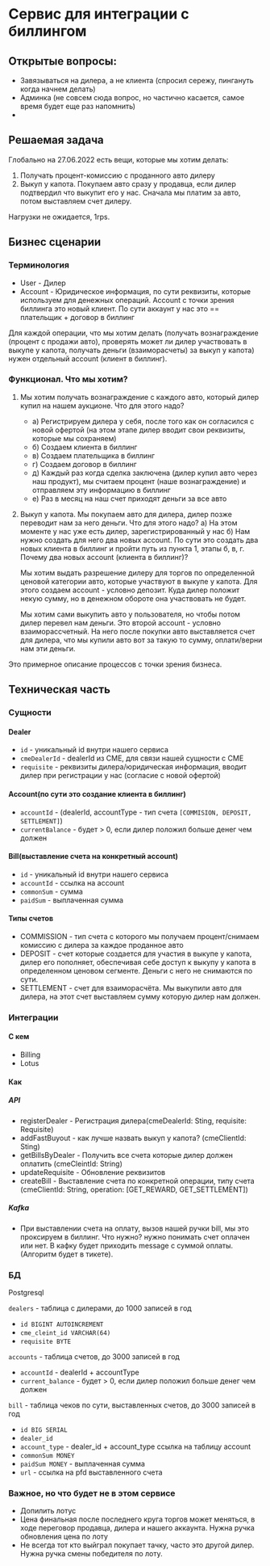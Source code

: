 # Сервис для интеграции с биллингом

## Открытые вопросы:
- Завязываться на дилера, а не клиента (спросил сережу, пингануть когда начнем делать)
- Админка (не совсем сюда вопрос, но частично касается, самое время будет еще раз напомнить)
- 
## Решаемая задача

Глобально на 27.06.2022 есть вещи, которые мы хотим делать:

1) Получать процент-комиссию с проданного авто дилеру
2) Выкуп у капота. Покупаем авто сразу у продавца, если дилер подтвердил что выкупит его у нас. Сначала мы платим за авто, потом выставляем
счет дилеру.

Нагрузки не ожидается, 1rps.

## Бизнес сценарии
### Терминология
 - User - Дилер
 - Account - Юридическое информация, по сути реквизиты, которые используем для денежных операций.
             Account с точки зрения биллинга это новый клиент. По сути аккаунт у нас это == плательщик + договор в биллинг

Для каждой операции, что мы хотим делать (получать вознаграждение (процент с продажи авто), проверять может ли дилер участвовать в выкупе у капота,
получать деньги (взаиморасчеты) за выкуп у капота) нужен отдельный account (клиент в биллинг).

### Функционал. Что мы хотим?

1. Мы хотим получать вознаграждение с каждого авто, который дилер купил на нашем аукционе.
   Что для этого надо? 
   - а) Регистрируем дилера у себя, после того как он согласился с новой офертой (на этом этапе дилер вводит свои реквизиты, которые мы сохраняем)
   - б) Создаем клиента в биллинг
   - в) Создаем плательщика в биллинг 
   - г) Создаем договор в биллинг
   - д) Каждый раз когда сделка заключена (дилер купил авто через наш продукт), мы считаем процент (наше вознаграждение) и отправляем эту информацию в биллинг
   - е) Раз в месяц на наш счет приходят деньги за все авто


2. Выкуп у капота. Мы покупаем авто для дилера, дилер позже переводит нам за него деньги.
   Что для этого надо?
   а) На этом моменте у нас уже есть дилер, зарегистрированный у нас
   б) Нам нужно создать для него два новых account. По сути это создать два новых клиента в биллинг и пройти путь из пункта 1, этапы б, в, г.
      Почему два новых account (клиента в биллинг)?

      Мы хотим выдать разрешение дилеру для торгов по определенной ценовой категории авто, которые участвуют в выкупе у капота. 
      Для этого создаем account - условно депозит. Куда дилер положит некую сумму, но в денежном обороте она участвовать не будет.

      Мы хотим сами выкупить авто у пользователя, но чтобы потом дилер перевел нам деньги.
      Это второй account - условно взаиморассчетный. На него после покупки авто выставляется счет для дилера, что мы купили авто вот за такую то сумму, оплати/верни нам эти деньги.

Это примерное описание процессов с точки зрения бизнеса.

## Техническая часть
### Сущности

#### Dealer 
- `id` - уникальный id внутри нашего сервиса
- `cmeDealerId` - dealerId из CME, для связи нашей сущности с CME
- `requisite` - реквизиты дилера/юридическая информация, вводит дилер при регистрации у нас (согласие с новой офертой)

#### Account(по сути это создание клиента в биллинг)
- `accountId` - (dealerId, accountType - тип счета `[COMMISION, DEPOSIT, SETTLEMENT]`)
- `currentBalance` - будет > 0, если дилер положил больше денег чем должен

#### Bill(выставление счета на конкретный account)
- `id` - уникальный id внутри нашего сервиса
- `accountId` - ссылка на account
- `commonSum` - сумма
- `paidSum` - выплаченная сумма



#### Типы счетов
- COMMISSION - тип счета с которого мы получаем процент/снимаем комиссию с дилера за каждое проданное авто
- DEPOSIT - счет которые создается для участия в выкупе у капота, дилер его пополняет,
            обеспечивая себе доступ к выкупу у капота в определенном ценовом сегменте. Деньги с него не снимаются по сути.
- SETTLEMENT - счет для взаиморасчёта. Мы выкупили авто для дилера, на этот счет выставляем сумму которую дилер нам должен.


### Интеграции

#### С кем
- Billing
- Lotus

#### Как
##### API
- registerDealer - Регистрация дилера(cmeDealerId: Sting, requisite: Requisite)
- addFastBuyout - как лучше назвать выкуп у капота? (cmeClientId: Sting)
- getBillsByDealer - Получить все счета которые дилер должен оплатить (cmeCleintId: String)
- updateRequisite - Обновление реквизитов
- createBill - Выставление счета по конкретной операции, типу счета (cmeClientId: String, operation: [GET_REWARD, GET_SETTLEMENT])

##### Kafka
- При выставлении счета на оплату, вызов нашей ручки bill, мы это проксируем в биллинг. Что нужно? нужно понимать счет оплачен или нет.
  В кафку будет приходить message с суммой оплаты. (Алгоритм будет в тикете). 


### БД

Postgresql

`dealers` - таблица с дилерами, до 1000 записей в год
- `id BIGINT AUTOINCREMENT`
- `cme_cleint_id VARCHAR(64)`
- `requisite BYTE`

`accounts` - таблица счетов, до 3000 записей в год
- `accountId` - dealerId + accountType
- `current_balance` - будет > 0, если дилер положил больше денег чем должен

`bill` - таблица чеков по сути, выставленных счетов, до 3000 записей в год
- `id BIG SERIAL`
- `dealer_id`
- `account_type` - dealer_id + account_type ссылка на таблицу account
- `commonSum MONEY`
- `paidSum MONEY` - выплаченная сумма
- `url` - ссылка на pfd выставленного счета

### Важное, но что будет не в этом сервисе
 - Допилить лотус
 - Цена финальная после последнего круга торгов может меняться, в ходе переговор продавца, дилера и нашего аккаунта. 
   Нужна ручка обновления цена по лоту
 - Не всегда тот кто выйграл покупает тачку, часто это другой дилер.
   Нужна ручка смены победителя по лоту. 

   
   


